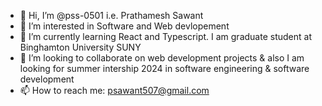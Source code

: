 - 👋 Hi, I’m @pss-0501 i.e. Prathamesh Sawant
- 👀 I’m interested in Software and Web devlopement
- 🌱 I’m currently learning React and Typescript. I am graduate student at Binghamton University SUNY
- 💞️ I’m looking to collaborate on web development projects & also I am looking for summer intership 2024 in software engineering & software development
- 📫 How to reach me: psawant507@gmail.com

<!---
pss-0501/pss-0501 is a ✨ special ✨ repository because its `README.md` (this file) appears on your GitHub profile.
You can click the Preview link to take a look at your changes.
--->
